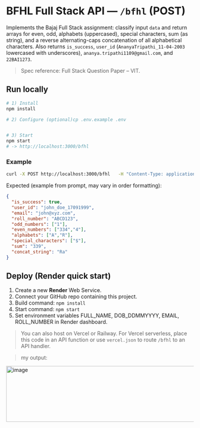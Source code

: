 # BFHL Full Stack API — `/bfhl` (POST)

Implements the Bajaj Full Stack assignment: classify input `data` and return arrays for even, odd, alphabets (uppercased), special characters, sum (as string), and a reverse alternating-caps concatenation of all alphabetical characters. Also returns `is_success`, `user_id` (`AnanyaTripathi_11-04-2003` lowercased with underscores), `ananya.tripathi1109@gmail.com`, and `22BAI1273`.

> Spec reference: Full Stack Question Paper – VIT.


## Run locally

```bash
# 1) Install
npm install

# 2) Configure (optional)cp .env.example .env


# 3) Start
npm start
# -> http://localhost:3000/bfhl
```

### Example

```bash
curl -X POST http://localhost:3000/bfhl   -H "Content-Type: application/json"   -d '{"data":["a","1","334","4","R","$"]}'
```

Expected (example from prompt, may vary in order formatting):
```json
{
  "is_success": true,
  "user_id": "john_doe_17091999",
  "email": "john@xyz.com",
  "roll_number": "ABCD123",
  "odd_numbers": ["1"],
  "even_numbers": ["334","4"],
  "alphabets": ["A","R"],
  "special_characters": ["$"],
  "sum": "339",
  "concat_string": "Ra"
}
```

## Deploy (Render quick start)

1. Create a new **Render** Web Service.
2. Connect your GitHub repo containing this project.
3. Build command: `npm install`
4. Start command: `npm start`
5. Set environment variables FULL_NAME, DOB_DDMMYYYY, EMAIL, ROLL_NUMBER in Render dashboard.

> You can also host on Vercel or Railway. For Vercel serverless, place this code in an API function or use `vercel.json` to route `/bfhl` to an API handler.

>my output: 
<img width="2343" height="150" alt="image" src="https://github.com/user-attachments/assets/a510fa91-c8df-4fb9-a120-9213a4ca20f1" />

